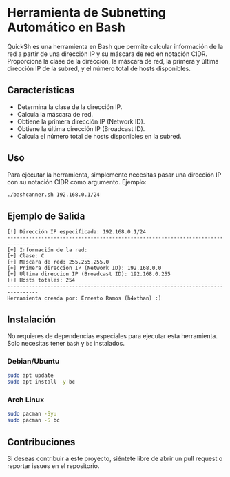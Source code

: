 # Herramienta de Subnetting Automático en Bash

QuickSh es una herramienta en Bash que permite calcular información de la red a partir de una dirección IP y su máscara de red en notación CIDR. Proporciona la clase de la dirección, la máscara de red, la primera y última dirección IP de la subred, y el número total de hosts disponibles.

## Características

- Determina la clase de la dirección IP.
- Calcula la máscara de red.
- Obtiene la primera dirección IP (Network ID).
- Obtiene la última dirección IP (Broadcast ID).
- Calcula el número total de hosts disponibles en la subred.

## Uso

Para ejecutar la herramienta, simplemente necesitas pasar una dirección IP con su notación CIDR como argumento. Ejemplo:

```bash
./bashcanner.sh 192.168.0.1/24
```

## Ejemplo de Salida

```plaintext
[!] Dirección IP especificada: 192.168.0.1/24
--------------------------------------------------------------------------------
[+] Información de la red:
[+] Clase: C
[+] Mascara de red: 255.255.255.0
[+] Primera direccion IP (Network ID): 192.168.0.0
[+] Ultima direccion IP (Broadcast ID): 192.168.0.255
[+] Hosts totales: 254
--------------------------------------------------------------------------------
Herramienta creada por: Ernesto Ramos (h4xthan) :)
```

## Instalación

No requieres de dependencias especiales para ejecutar esta herramienta. Solo necesitas tener `bash` y `bc` instalados.

### Debian/Ubuntu

```bash
sudo apt update
sudo apt install -y bc
```

### Arch Linux

```bash
sudo pacman -Syu
sudo pacman -S bc
```

## Contribuciones

Si deseas contribuir a este proyecto, siéntete libre de abrir un pull request o reportar issues en el repositorio.